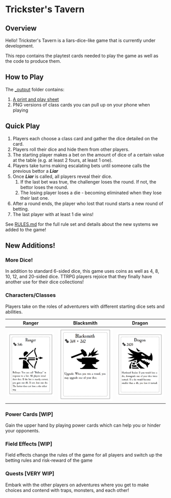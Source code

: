 # Trickster's Tavern

## Overview

Hello! Trickster's Tavern is a liars-dice-like game that is currently under development.

This repo contains the playtest cards needed to play the game as well as the code to produce them.

## How to Play

The [_output](https://github.com/DarwinJones/tricksters_tavern/tree/main/_output) folder contains:

1. [A print and play sheet](https://github.com/DarwinJones/tricksters_tavern/blob/main/_output/sheet.pdf)
2. PNG versions of class cards you can pull up on your phone when playing

## Quick Play

1. Players each choose a class card and gather the dice detailed on the card.
2. Players roll their dice and hide them from other players.
3. The starting player makes a bet on the amount of dice of a certain value at the table (e.g. at least 2 fours, at least 1 one).
4. Players take turns making escalating bets until someone calls the previous bettor a ***Liar***
5. Once ***Liar*** is called, all players reveal their dice.
	1. If the last bet was true, the challenger loses the round. If not, the bettor loses the round.
	2. The losing player loses a die - becoming eliminated when they lose their last one.
6. After a round ends, the player who lost that round starts a new round of betting.
7. The last player with at least 1 die wins!

See [RULES.md](https://github.com/DarwinJones/tricksters_tavern/blob/main/RULES.md) for the full rule set and details about the new systems we added to the game!

## New Additions!

### More Dice!

In addition to standard 6-sided dice, this game uses coins as well as 4, 8, 10, 12, and 20-sided dice. TTRPG players rejoice that they finally have another use for their dice collections! 

### Characters/Classes

Players take on the roles of adventurers with different starting dice sets and abilities.

| Ranger | Blacksmith | Dragon |
|---|---|---|
| ![ranger](_output/class_png/Ranger.png) | ![blacksmith](_output/class_png/Blacksmith.png) | ![dragon](_output/class_png/Dragon.png) |

### Power Cards [WIP]

Gain the upper hand by playing power cards which can help you or hinder your opponents.

### Field Effects [WIP]

Field effects change the rules of the game for all players and switch up the betting rules and risk-reward of the game

### Quests [VERY WIP]

Embark with the other players on adventures where you get to make choices and contend with traps, monsters, and each other!
